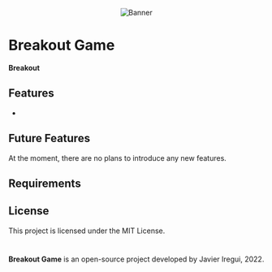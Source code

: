 <p align="center">
  <img src="media/banner.png" alt="Banner">
</p>

# Breakout Game

**Breakout** 

## Features

- 

## Future Features

At the moment, there are no plans to introduce any new features.

## Requirements



## License

This project is licensed under the MIT License.

#

**Breakout Game** is an open-source project developed by Javier Iregui, 2022.
